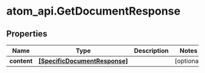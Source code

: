 # atom_api.GetDocumentResponse

## Properties
Name | Type | Description | Notes
------------ | ------------- | ------------- | -------------
**content** | [**[SpecificDocumentResponse]**](SpecificDocumentResponse.md) |  | [optional] 


